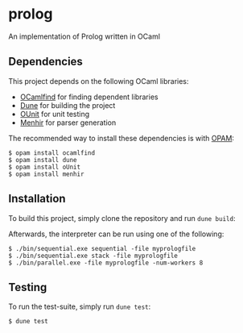 # prolog

An implementation of Prolog written in OCaml

## Dependencies

This project depends on the following OCaml libraries:

* [OCamlfind](https://opam.ocaml.org/packages/ocamlfind/) for finding dependent libraries
* [Dune](https://opam.ocaml.org/packages/dune/) for building the project
* [OUnit](https://opam.ocaml.org/packages/ounit/) for unit testing
* [Menhir](https://opam.ocaml.org/packages/menhir/) for parser generation


The recommended way to install these dependencies is with [OPAM](https://opam.ocaml.org/):

```
$ opam install ocamlfind
$ opam install dune
$ opam install oUnit
$ opam install menhir
```

## Installation

To build this project, simply clone the repository and run `dune build`:

Afterwards, the interpreter can be run using one of the following:

```
$ ./bin/sequential.exe sequential -file myprologfile
$ ./bin/sequential.exe stack -file myprologfile
$ ./bin/parallel.exe -file myprologfile -num-workers 8

```

## Testing

To run the test-suite, simply run `dune test`:

```
$ dune test
```
